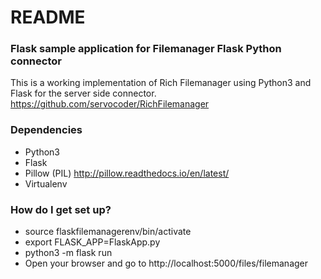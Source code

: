# README #

### Flask sample application for Filemanager Flask Python connector ###
This is a working implementation of Rich Filemanager using Python3 and Flask for the server side connector.
https://github.com/servocoder/RichFilemanager

### Dependencies ###
* Python3
* Flask
* Pillow (PIL) http://pillow.readthedocs.io/en/latest/
* Virtualenv

### How do I get set up? ###

* source flaskfilemanagerenv/bin/activate
* export FLASK_APP=FlaskApp.py
* python3 -m flask run
* Open your browser and go to http://localhost:5000/files/filemanager
